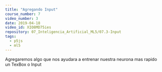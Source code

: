 ```yaml
---
title: "Agregando Input"
course_number: 7
video_number: 3
date: 2019-04-18
video_id: XIO8MD75ies
repository: 07_Inteligencia_Artificial_ML5/07.3-Input
tags:
  - p5js
  - ml5
---
```


Agregaremos algo que nos ayudara a entrenar nuestra neurona mas rapido un TexBox o Input
